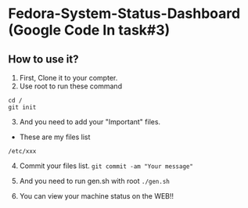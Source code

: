 Fedora-System-Status-Dashboard (Google Code In task#3)
==============================

How to use it?
------------------------------
1. First, Clone it to your compter.
2. Use root to run these command
```
cd /
git init
```
3. And you need to add your "Important" files.
  - These are my files list
  ```
  /etc/xxx

  ```
4. Commit your files list.
`git commit -am "Your message"`
5. And you need to run gen.sh with root
`./gen.sh`

6. You can view your machine status on the WEB!!
